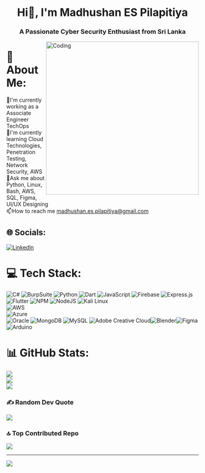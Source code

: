 <h1 align="center">Hi👋, I'm Madhushan ES Pilapitiya</h1>
<h3 align="center">A Passionate Cyber Security Enthusiast from Sri Lanka</h3>
<img align="right" alt="Coding" width="400" src="https://adcy.io/wp-content/uploads/2020/04/anti-hacking.gif">


# 💫 About Me:
🔭I'm currently working as a Associate Engineer TechOps<br>🌱I'm currently learning Cloud Technologies, Penetration Testing, Network Security, AWS <br>💬Ask me about Python, Linux, Bash, AWS, SQL, Figma, UI/UX Designing <br>📫How to reach me madhushan.es.pilapitiya@gmail.com <br>


## 🌐 Socials:
[![LinkedIn](https://img.shields.io/badge/LinkedIn-%230077B5.svg?logo=linkedin&logoColor=white)](https://linkedin.com/in/mespilapitiya) 

# 💻 Tech Stack:
![C#](https://img.shields.io/badge/c%23-%23239120.svg?style=for-the-badge&logo=c-sharp&logoColor=white) ![BurpSuite](https://img.shields.io/badge/java-%23ED8B00.svg?style=for-the-badge&logo=openjdk&logoColor=white) ![Python](https://img.shields.io/badge/python-3670A0?style=for-the-badge&logo=python&logoColor=ffdd54) ![Dart](https://img.shields.io/badge/dart-%230175C2.svg?style=for-the-badge&logo=dart&logoColor=white) ![JavaScript](https://img.shields.io/badge/javascript-%23323330.svg?style=for-the-badge&logo=javascript&logoColor=%23F7DF1E) ![Firebase](https://img.shields.io/badge/firebase-%23039BE5.svg?style=for-the-badge&logo=firebase) ![Express.js](https://img.shields.io/badge/express.js-%23404d59.svg?style=for-the-badge&logo=express&logoColor=%2361DAFB) ![Flutter](https://img.shields.io/badge/Flutter-%2302569B.svg?style=for-the-badge&logo=Flutter&logoColor=white) ![NPM](https://img.shields.io/badge/NPM-%23CB3837.svg?style=for-the-badge&logo=npm&logoColor=white) ![NodeJS](https://img.shields.io/badge/node.js-6DA55F?style=for-the-badge&logo=node.js&logoColor=white) ![Kali Linux](https://img.shields.io/badge/Kali_Linux-557C94?style=for-the-badge&logo=kali-linux&logoColor=white)  
![AWS](https://img.shields.io/badge/AWS-232F3E?style=for-the-badge&logo=amazon-aws&logoColor=white)  
![Azure](https://img.shields.io/badge/Azure-0078D4?style=for-the-badge&logo=microsoft-azure&logoColor=white)  
![Oracle](https://img.shields.io/badge/Oracle-F80000?style=for-the-badge&logo=oracle&logoColor=white) ![MongoDB](https://img.shields.io/badge/MongoDB-%234ea94b.svg?style=for-the-badge&logo=mongodb&logoColor=white) ![MySQL](https://img.shields.io/badge/mysql-%2300000f.svg?style=for-the-badge&logo=mysql&logoColor=white) ![Adobe Creative Cloud](https://img.shields.io/badge/Adobe%20Creative%20Cloud-DA1F26.svg?style=for-the-badge&logo=Adobe%20Creative%20Cloud&logoColor=white)![Blender](https://img.shields.io/badge/blender-%23F5792A.svg?style=for-the-badge&logo=blender&logoColor=white)![Figma](https://img.shields.io/badge/figma-%23F24E1E.svg?style=for-the-badge&logo=figma&logoColor=white) ![Arduino](https://img.shields.io/badge/-Arduino-00979D?style=for-the-badge&logo=Arduino&logoColor=white)
# 📊 GitHub Stats:
![](https://github-readme-stats.vercel.app/api?username=MadhushanES&theme=default&hide_border=false&include_all_commits=true&count_private=true)<br/>
![](https://github-readme-streak-stats.herokuapp.com/?user=MadhushanES&theme=default&hide_border=false)<br/>
![](https://github-readme-stats.vercel.app/api/top-langs/?username=MadhushanES&theme=default&hide_border=false&include_all_commits=true&count_private=true&layout=compact)

### ✍️ Random Dev Quote
![](https://quotes-github-readme.vercel.app/api?type=horizontal&theme=radical)

### 🔝 Top Contributed Repo
![](https://github-contributor-stats.vercel.app/api?username=MadhushanES&limit=5&theme=discord&combine_all_yearly_contributions=true)

---
[![](https://visitcount.itsvg.in/api?id=MadhushanES&icon=5&color=1)](https://visitcount.itsvg.in)

<!-- Proudly created with GPRM ( https://gprm.itsvg.in ) -->
